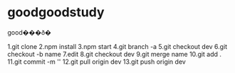 # goodgoodstudy
good���ð�


1.git clone 
2.npm install 
3.npm start
4.git branch -a 
5.git checkout dev
6.git checkout -b name
7.edit 
8.git checkout dev
9.git merge name
10.git add .
11.git commit -m ''
12.git pull origin dev
13.git push origin dev